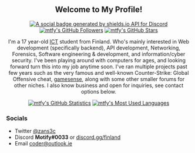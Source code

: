 <p align="center">
	<h2 align="center">Welcome to My Profile!</h2>
	<p align="center"><a href="https://discord.gg/finland"><img src="https://img.shields.io/discord/1025109551797772348?style=for-the-badge" title="https://discord.gg/finland" alt="A social badge generated by shields.io API for Discord"></a> <a href="https://github.com/mtfy?tab=followers"><img src="https://img.shields.io/github/followers/mtfy?style=for-the-badge" alt="mtfy's GitHub Followers" title="mtfy's GitHub Followers"></a> <a href="#"><img src="https://img.shields.io/github/stars/mtfy?style=for-the-badge" alt="mtfy's GitHub Stars" title="mtfy's GitHub Stars"></a>
	</p>
</p>

<p align="center">I'm a 17 year-old <a href="https://en.wikipedia.org/wiki/Information_and_communications_technology">ICT</a> student from Finland. Who's mainly interested in Web development (specifically backend), API development, Networking, Forensics, Software engineering & development, and information/cyber security. I've been playing around with computers for ages, and looking forward turn this into my job anytime soon. I've ran multiple projects past few years such as the very famous and well-known Counter-Strike: Global Offensive cheat, <a href="https://gamesense.vip/">gamesense</a>, along with some other smaller forums for other niches. I also know business and open for inquiries, see contact options below.
</p>

<p align="center">
	<a href="https://github.com/mtfy"><img src="https://github-readme-stats.vercel.app/api?username=mtfy&theme=tokyonight&hide=prs,issues&count_private=true" title="mtfy's GitHub Statistics" alt="mtfy's GitHub Statistics"></a> <a href="https://github.com/mtfy"><img src="https://github-readme-stats.vercel.app/api/top-langs/?username=mtfy&&theme=tokyonight&layout=compact" title="mtfy's Most Used Languages" alt="mtfy's Most Used Languages"></a>
</p>

<p>
	<h3>Socials</h3>
	<ul>
		<li>Twitter <a href="https://twitter.com/zans3c">@zans3c</a></li>
		<li>Discord <strong>Motify#0033</strong> or <a href="https://discord.gg/finland">discord.gg/finland</a></li>
		<li>Email <a href="mailto:coder@outlook.ie">coder@outlook.ie</a></li>
	</ul>
</p>
